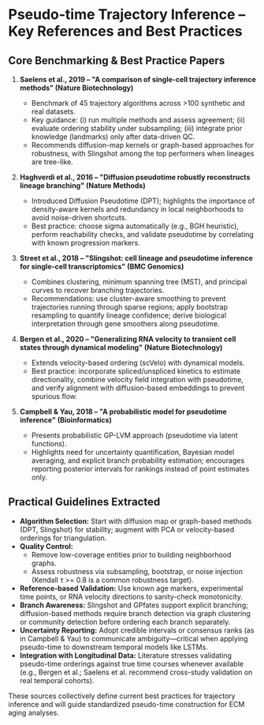 # Pseudo-time Trajectory Inference – Key References and Best Practices

## Core Benchmarking & Best Practice Papers

1. **Saelens et al., 2019 – "A comparison of single-cell trajectory inference methods" (Nature Biotechnology)**  
   - Benchmark of 45 trajectory algorithms across >100 synthetic and real datasets.  
   - Key guidance: (i) run multiple methods and assess agreement; (ii) evaluate ordering stability under subsampling; (iii) integrate prior knowledge (landmarks) only after data-driven QC.  
   - Recommends diffusion-map kernels or graph-based approaches for robustness, with Slingshot among the top performers when lineages are tree-like.

2. **Haghverdi et al., 2016 – "Diffusion pseudotime robustly reconstructs lineage branching" (Nature Methods)**  
   - Introduced Diffusion Pseudotime (DPT); highlights the importance of density-aware kernels and redundancy in local neighborhoods to avoid noise-driven shortcuts.  
   - Best practice: choose sigma automatically (e.g., BGH heuristic), perform reachability checks, and validate pseudotime by correlating with known progression markers.

3. **Street et al., 2018 – "Slingshot: cell lineage and pseudotime inference for single-cell transcriptomics" (BMC Genomics)**  
   - Combines clustering, minimum spanning tree (MST), and principal curves to recover branching trajectories.  
   - Recommendations: use cluster-aware smoothing to prevent trajectories running through sparse regions; apply bootstrap resampling to quantify lineage confidence; derive biological interpretation through gene smoothers along pseudotime.

4. **Bergen et al., 2020 – "Generalizing RNA velocity to transient cell states through dynamical modeling" (Nature Biotechnology)**  
   - Extends velocity-based ordering (scVelo) with dynamical models.  
   - Best practice: incorporate spliced/unspliced kinetics to estimate directionality, combine velocity field integration with pseudotime, and verify alignment with diffusion-based embeddings to prevent spurious flow.

5. **Campbell & Yau, 2018 – "A probabilistic model for pseudotime inference" (Bioinformatics)**  
   - Presents probabilistic GP-LVM approach (pseudotime via latent functions).  
   - Highlights need for uncertainty quantification, Bayesian model averaging, and explicit branch probability estimation; encourages reporting posterior intervals for rankings instead of point estimates only.

## Practical Guidelines Extracted

- **Algorithm Selection:** Start with diffusion map or graph-based methods (DPT, Slingshot) for stability; augment with PCA or velocity-based orderings for triangulation.  
- **Quality Control:**  
  - Remove low-coverage entities prior to building neighborhood graphs.  
  - Assess robustness via subsampling, bootstrap, or noise injection (Kendall τ >= 0.8 is a common robustness target).  
- **Reference-based Validation:** Use known age markers, experimental time points, or RNA velocity directions to sanity-check monotonicity.  
- **Branch Awareness:** Slingshot and GPfates support explicit branching; diffusion-based methods require branch detection via graph clustering or community detection before ordering each branch separately.  
- **Uncertainty Reporting:** Adopt credible intervals or consensus ranks (as in Campbell & Yau) to communicate ambiguity—critical when applying pseudo-time to downstream temporal models like LSTMs.  
- **Integration with Longitudinal Data:** Literature stresses validating pseudo-time orderings against true time courses whenever available (e.g., Bergen et al.; Saelens et al. recommend cross-study validation on real temporal cohorts).

These sources collectively define current best practices for trajectory inference and will guide standardized pseudo-time construction for ECM aging analyses.
